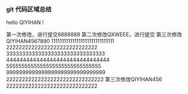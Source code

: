 
### git 代码区域总结
hello QIYIHAN !

第一次修改，进行提交8888888
第二次修改QXWEEE，进行提交
第三次修改QIYIHAN4567890
111111111111111111111111111111
22222222222222222222222222222
3333333333333333333333333333333
4444444444444444444444444444444
5555555555555555555555555555555
9999999999999999999999999999999
2222222222222222222222222222222
第三次修改QIYIHAN456
22222222222222222222222222222